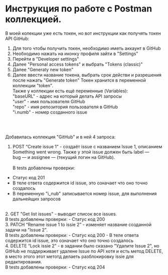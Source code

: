 # Инструкция по работе с Postman коллекцией.

В моей колекции уже есть токен, но вот инструкции как получять токен API GitHub:
1. Для того чтобы получить токен, необходимо иметь аккаунт в GitHub 
2. Необходимо нажать на иконку профиля зайти в "Settings"
3. Перейти в "Developer settings" 
4. Далее "Personal access tokens" и выбрать "Tokens (classic)"
5. Далее "Generatу new token"
6. Далее ввести название токена, выбрать срок действи и разрешения после нажать "Generate token"
Токен хранится в переменной коллекции "token".<br>
Также у коллекции есть ещё переменные (Variables): <br>
"baseURL" - адрес на который делать API запросы<br>
"user" - имя пользователя GitHub<br>
"repo" - имя репозитория пользователя в GitHub<br>
"i.numb" - номер созданного issue<br>
<br>
<br>

Добавилась коллекция "GitHub" и в ней 4 запроса:
1. POST “Create issue 1” - cоздаёт issue с названием Issue 1, описанием Something went wrong. Также у этой issue должен быть label — bug — и assignee — (текущий логин на GitHub).<br>    
В tests добавлены проверки:
 - Статус код 201
 - В теле ответа содержится id issue, это означает что оно точно создалось
 - В переменную "i_nub" записывается номер issue, для выполнения дальнейщих запросов
<br>    
2. GET "Get list issues" - выводит список все issues.<br>
В tests добавлены проверки:
 - Статус код 200
<br> 
3. PATCH “Rename issue 1 to issie 2” - изменяет название созданной задачи на "Issue 2".<br>    
В tests добавлены проверки:
 - Статус код 200
 - В теле ответа содержится id issue, это означает что оно точно создалось
<br>  
4. DELETE “Lock issie 2” - в задании было сказано "Удалите Issue 2", но GitHub не поддерживает удалене Issue по API хотя и есть метод DELETE, в место этого этот метотд делаеть разблокировку issie для редактирования.<br>    
В tests добавлены проверки:
 - Статус код 204

